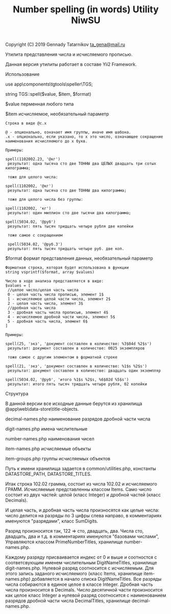 <p align="center">
    <h1 align="center">Number spelling (in words) Utility NiwSU</h1>
    <br>
</p>

Copyright (C) 2019  Gennady Tatarnikov <ta_gena@mail.ru>

Утилита представления числа и исчисляемого прописью.

Данная версия утилиты работает в составе Yii2 Framework.

Использование

use app\components\tgtools\speller\TGS;

string TGS::spell($value, $item, $format)

$value перменная любого типа

$item исчисляемое, необязательный параметр

    Строка в виде @c.x

    @ - опционально, означает имя группы, иначе имя шабона.
    .x - опционально, если указано, то х это число, означающее сокращение 
    наименования исчисляемого до х букв.

    Примеры:

    spell(1102002.23, '@кг')
     результат: одна тысяча сто две ТОННЫ два ЦЕЛЫХ двадцать три сотых килограмма;

     тоже для целого числа:

    spell(1102002, '@кг')
     результат: одна тысяча сто две ТОННЫ два килограмма;

     тоже для целого числа без группы:

    spell(1102002, 'кг')
     результат: один миллион сто две тысячи два килограмма;

    spell(5034.02, '@руб')
     результат: пять тысяч тридцать четыре рубля две копейки

     тоже самое с сокращением

     spell(5034.02, '@руб.3')
     результат: пять тысяч тридцать четыре руб. две коп.

$format формат представления данных, необязательный параметр

    Форматная строка, которая будет использована в функции
    string vsprintf($format, array $values)

    Число в ходе анализа представляется в виде:
    $values = [
     //целое число/целая часть числа
     0 - целая часть числа прописью, элемент 1$
     1 - исчисляемое целой части числа, элемент 2$
     2 - целая часть числа, элемент 3$
     //дробная часть числа
     3 - дробная часть числа прописью, элемент 4$
     4 - исчисляемое дробной части числа, элемент 5$
     5 - дробная часть числа, элемент 6$
    ]

    Примеры:

    spell(25, 'экз', 'документ составлен в количестве: %3$04d %2$s')
     результат: документ составлен в количестве: 0025 экземпляров

     тоже самое с другим элементом в форматной строке

    spell(21, 'экз', 'документ составлен в количестве: %1$s %2$s')
     результат: документ составлен в количестве: двадцать один экземпляр

    spell(5034.02, '@руб', 'итого %1$s %2$s, %6$02d %5$s')
     результат: итого пять тысяч тридцать четыре рубля, 02 копейки

Структура

В данной версии все исходные данные берутся из хранилища @app\web\data-store\title-objects.

decimal-names.php наименование разрядов дробной части числа

digit-names.php имена числительные

number-names.php наименования чисел

item-names.php исчисляемые объекты

item-groups.php группы исчисляемых объектов

Путь к имени хранилища задается в common/utilities.php,
константы DATASTORE_PATH, DATASTORE_TITLES.

Итак строка 102.02 грамма, состоит из числа 102.02 и исчисляемого ГРАММ.
Исчисляемые представленны классом Items. Само число состоит из двух частей:
целой (класс Integer) и дробной частей (класс Decimals). 

И целая часть, и дробная часть числа произносятся как целые числа:
число делится на разряды по 3 цифры слева направо, в комментариях именуются
"разрядами", класс SumDigits. 

Разряд произносится так, 122 => сто, двадцать, два. 
Числа сто, двадцать, два и т.д. в комментариях именуются "базовами числами",
Управляются классом PrimeNumberTitles, хранилище number-names.php.

Каждому разряду присваивается индекс от 0 и выше и соотностся с соответсвующим
именем числительным DigitNameTitles, хранилище digit-names.php. Нулевой разряд
соотносится с исчисляемым. Для этого запись заданого исчисляемого (класс Items,
хранилище item-names.php) добавляется в начало списка DigitNameTitles. Все 
разряды числа собираются в единое целое в классе Integer. Дробная часть числа
произносится в Decimals. Число десятичной части произносится как целое класс Integer
а нулевой разряд соотносится c наименованием разрядов дробной части числа 
DecimalTitles, хранилище decimal-names.php. 





